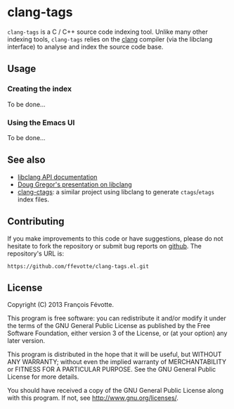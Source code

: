 # clang-tags

`clang-tags` is a C / C++ source code indexing tool. Unlike many other indexing
tools, `clang-tags` relies on the [clang](http://clang.llvm.org) compiler (via
the libclang interface) to analyse and index the source code base.


## Usage

### Creating the index

To be done...

### Using the Emacs UI

To be done...


## See also

- [libclang API documentation](http://clang.llvm.org/doxygen/group__CINDEX.html)
- [Doug Gregor's presentation on libclang](http://llvm.org/devmtg/2010-11/Gregor-libclang.pdf)
- [clang-ctags](https://github.com/drothlis/clang-ctags): a similar project
  using libclang to generate `ctags`/`etags` index files.


## Contributing

If you make improvements to this code or have suggestions, please do not
hesitate to fork the repository or submit bug reports on
[github](https://github.com/ffevotte/clang-tags). The repository's URL is:

    https://github.com/ffevotte/clang-tags.el.git


## License

Copyright (C) 2013 François Févotte.

This program is free software: you can redistribute it and/or modify it under
the terms of the GNU General Public License as published by the Free Software
Foundation, either version 3 of the License, or (at your option) any later
version.

This program is distributed in the hope that it will be useful, but WITHOUT ANY
WARRANTY; without even the implied warranty of MERCHANTABILITY or FITNESS FOR A
PARTICULAR PURPOSE. See the GNU General Public License for more details.

You should have received a copy of the GNU General Public License along with
this program. If not, see <http://www.gnu.org/licenses/>.
